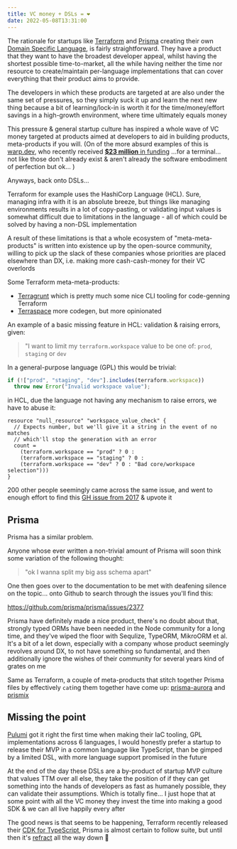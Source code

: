 ```yaml
---
title: VC money + DSLs = ❤️
date: 2022-05-08T13:31:00
---
```


The rationale for startups like [Terraform](https://www.terraform.io) and
[Prisma](https://www.prisma.io) creating their own
[Domain Specific Language](https://en.wikipedia.org/wiki/Domain-specific_language),
is fairly straightforward. They have a product that they want to have the
broadest developer appeal, whilst having the shortest possible time-to-market,
all the while having neither the time nor resource to create/maintain
per-language implementations that can cover everything that their product aims
to provide.

The developers in which these products are targeted at are also under the same
set of pressures, so they simply suck it up and learn the next new thing because
a bit of learning/lock-in is worth it for the time/money/effort savings in a
high-growth environment, where time ultimately equals money

This pressure & general startup culture has inspired a whole wave of VC money
targeted at products aimed at developers to aid in building products,
meta-products if you will. (On of the more absurd examples of this is
[warp.dev](https://www.warp.dev), who recently received
[**$23 million** in funding](https://techcrunch.com/2022/04/05/warp-raises-23m-to-build-a-better-terminal/)
...for a terminal... not like those don't already exist & aren't already the
software embodiment of perfection but ok... )

Anyways, back onto DSLs...

Terraform for example uses the HashiCorp Language (HCL). Sure, managing infra
with it is an absolute breeze, but things like managing environments results in
a lot of copy-pasting, or validating input values is somewhat difficult due to
limitations in the language - all of which could be solved by having a non-DSL
implementation

A result of these limitations is that a whole ecosystem of "meta-meta-products"
is written into existence up by the open-source community, willing to pick up
the slack of these companies whose priorities are placed elsewhere than DX, i.e.
making more cash-cash-money for their VC overlords

Some Terraform meta-meta-products:

- [Terragrunt](https://terragrunt.gruntwork.io) which is pretty much some nice
  CLI tooling for code-genning Terraform
- [Terraspace](https://terraspace.cloud) more codegen, but more opinionated

An example of a basic missing feature in HCL: validation & raising errors,
given:

> "I want to limit my `terraform.workspace` value to be one of: `prod`,
> `staging` or `dev`

In a general-purpose language (GPL) this would be trivial:

```typescript
if (!["prod", "staging", "dev"].includes(terraform.workspace))
  throw new Error("Invalid workspace value");
```

in HCL, due the language not having any mechanism to raise errors, we have to
abuse it:

```hcl
resource "null_resource" "workspace_value_check" {
  // Expects number, but we'll give it a string in the event of no matches
  // which'll stop the generation with an error
  count =
    (terraform.workspace == "prod" ? 0 :
    (terraform.workspace == "staging" ? 0 :
    (terraform.workspace == "dev" ? 0 : "Bad core/workspace selection")))
}
```

200 other people seemingly came across the same issue, and went to enough effort
to find this
[GH issue from 2017](https://github.com/hashicorp/terraform/issues/15469) &
upvote it

## Prisma

Prisma has a similar problem.

Anyone whose ever written a non-trivial amount of Prisma will soon think some
variation of the following thought:

> "ok I wanna split my big ass schema apart"

One then goes over to the documentation to be met with deafening silence on the
topic... onto Github to search through the issues you'll find this:

<https://github.com/prisma/prisma/issues/2377>

Prisma have definitely made a nice product, there's no doubt about that,
strongly typed ORMs have been needed in the Node community for a long time, and
they've wiped the floor with Sequlize, TypeORM, MikroORM et al. It's a bit of a
let down, especially with a company whose product seemingly revolves around DX,
to not have something so fundamental, and then additionally ignore the wishes of
their community for several years kind of grates on me

Same as Terraform, a couple of meta-products that stitch together Prisma files
by effectively `cat`ing them together have come up:
[prisma-aurora](https://www.npmjs.com/package/prisma-aurora) and
[prismix](https://www.npmjs.com/package/prismix)

## Missing the point

[Pulumi](https://www.pulumi.com) got it right the first time when making their
IaC tooling, GPL implementations across 6 languages, I would honestly prefer a
startup to release their MVP in a common language like TypeScript, than be
gimped by a limited DSL, with more language support promised in the future

At the end of the day these DSLs are a by-product of startup MVP culture that
values TTM over all else, they take the position of if they can get something
into the hands of developers as fast as humanely possible, they can validate
their assumptions. Which is totally fine... I just hope that at some point with
all the VC money they invest the time into making a good SDK & we can all live
happily every after

The good news is that seems to be happening, Terraform recently released their
[CDK for TypeScript](https://www.hashicorp.com/blog/cdk-for-terraform-enabling-python-and-typescript-support),
Prisma is almost certain to follow suite, but until then it's
[refract](https://github.com/cwqt/refract) all the way down 💎
